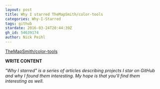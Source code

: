 ```yaml
---
layout: post
title: Why I starred TheMapSmith/color-tools
categories: Why-I-Starred
tags: github
stardate: 2016-03-24T20:44:39Z
gh_id: 54639174
author: Nick Peihl
---
```


[TheMapSmith/color-tools](star.repo.html_url)

**WRITE CONTENT**

*"Why I starred" is a series of articles describing projects I star on GitHub and why I found them interesting. My hope is that you'll find them interesting as well.*

